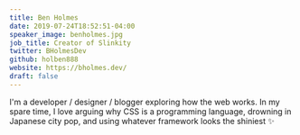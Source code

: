 ```yaml
---
title: Ben Holmes
date: 2019-07-24T18:52:51-04:00
speaker_image: benholmes.jpg
job_title: Creator of Slinkity
twitter: BHolmesDev
github: holben888
website: https://bholmes.dev/
draft: false
---
```


I'm a developer / designer / blogger exploring how the web works. In my spare time, I love arguing why CSS is a programming language, drowning in Japanese city pop, and using whatever framework looks the shiniest ✨
